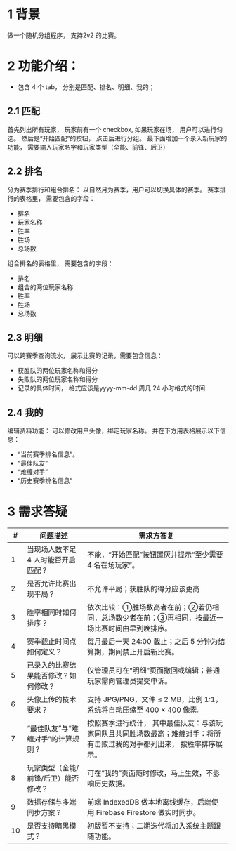 # 1 背景
做一个随机分组程序， 支持2v2 的比赛。

# 2 功能介绍：
- 包含 4 个 tab， 分别是匹配、排名、明细、我的；

## 2.1 匹配
首先列出所有玩家， 玩家前有一个 checkbox, 如果玩家在场， 用户可以进行勾选。
然后是“开始匹配”的按钮， 点击后进行分组。
最下面增加一个录入新玩家的功能， 需要输入玩家名字和玩家类型（全能、前锋、后卫）

## 2.2 排名
分为赛季排行和组合排名：
以自然月为赛季，用户可以切换具体的赛季。
赛季排行的表格里， 需要包含的字段：
- 排名
- 玩家名称
- 胜率
- 胜场
- 总场数

组合排名的表格里， 需要包含的字段：
- 排名
- 组合的两位玩家名称
- 胜率
- 胜场
- 总场数

## 2.3 明细
可以跨赛季查询流水， 展示比赛的记录，需要包含信息：
- 获胜队的两位玩家名称和得分
- 失败队的两位玩家名称和得分
- 记录的具体时间， 格式应该是yyyy-mm-dd 周几 24 小时格式的时间

## 2.4 我的
编辑资料功能： 可以修改用户头像，绑定玩家名称。
并在下方用表格展示以下信息：
- “当前赛季排名信息”。
- “最佳队友”
- “难缠对手”
- “历史赛季排名信息”

# 3 需求答疑
<!-- 我已经调整了“需求答疑”里的“需求方答复”， 如果需求理解里还有其他疑问， 继续列在“需求答疑”的表格里， 如果没有疑问了， 直接回复：“可以进入下一步的粗略设计” -->
| # | 问题描述 | 需求方答复 |
|---|---|---|
| 1 | 当现场人数不足 4 人时能否开启匹配？ | 不能，“开始匹配”按钮置灰并提示“至少需要 4 名在场玩家”。 |
| 2 | 是否允许比赛出现平局？ | 不允许平局；获胜队的得分应该更高 |
| 3 | 胜率相同时如何排序？ | 依次比较：①胜场数高者在前；②若仍相同，总场数少者在前；③再相同，按最近一场比赛时间由早到晚排序。 |
| 4 | 赛季截止时间点如何定义？ | 每月最后一天 24:00 截止；之后 5 分钟为结算期，期间禁止开启新比赛。 |
| 5 | 已录入的比赛结果能否修改？如何修改？ | 仅管理员可在“明细”页面撤回或编辑；普通玩家需向管理员提交申诉。 |
| 6 | 头像上传的技术要求？ | 支持 JPG/PNG，文件 ≤ 2 MB，比例 1:1，系统将自动压缩至 400 × 400 像素。 |
| 7 | “最佳队友”与“难缠对手”的计算规则？ | 按照赛季进行统计， 其中最佳队友：与该玩家同队且共同胜场数最高；难缠对手：将所有击败过我的对手都列出来， 按胜率排序展示。 |
| 8 | 玩家类型（全能/前锋/后卫）能否修改？ | 可在“我的”页面随时修改，马上生效，不影响历史数据。 |
| 9 | 数据存储与多端同步方案？ | 前端 IndexedDB 做本地离线缓存，后端使用 Firebase Firestore 做实时同步。 |
|10 | 是否支持暗黑模式？ | 初版暂不支持；二期迭代将加入系统主题跟随功能。 |